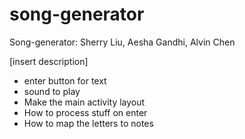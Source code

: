 # song-generator

Song-generator: Sherry Liu, Aesha Gandhi, Alvin Chen

[insert description]
- enter button for text
- sound to play
- Make the main activity layout
- How to process stuff on enter
- How to map the letters to notes

